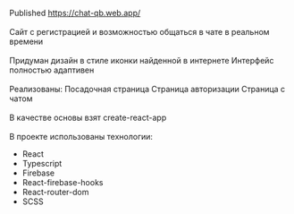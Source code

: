 Published https://chat-qb.web.app/
<br /><br />
Сайт с регистрацией и возможностью общаться в чате в реальном времени
<br /><br />
Придуман дизайн в стиле иконки найденной в интернете
Интерфейс полностью адаптивен
<br /><br />
Реализованы:
Посадочная страница
Страница авторизации
Страница с чатом
<br /><br />
В качестве основы взят create-react-app
<br /><br />
В проекте использованы технологии:
- React
- Typescript
- Firebase
- React-firebase-hooks
- React-router-dom
- SCSS

